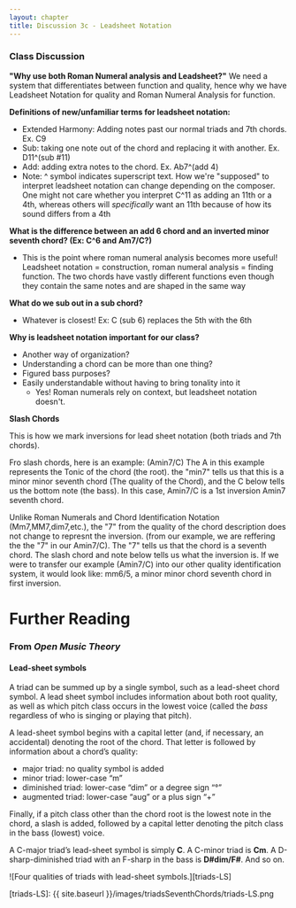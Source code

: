 ```yaml
---
layout: chapter
title: Discussion 3c - Leadsheet Notation
---
```


### Class Discussion

**"Why use both Roman Numeral analysis and Leadsheet?"**
We need a system that differentiates between function and quality, hence why we have Leadsheet Notation for quality and Roman Numeral Analysis for function. 

**Definitions of new/unfamiliar terms for leadsheet notation:**
- Extended Harmony: Adding notes past our normal triads and 7th chords. Ex. C9 
- Sub: taking one note out of the chord and replacing it with another. Ex. D11^(sub #11)
- Add: adding extra notes to the chord. Ex. Ab7^(add 4)
- Note: ^ symbol indicates superscript text.
How we're "supposed" to interpret leadsheet notation can change depending on the composer. One might not care whether you interpret C^11 as adding an 11th or a 4th, whereas others will *specifically* want an 11th because of how its sound differs from a 4th

**What is the difference between an add 6 chord and an inverted minor seventh chord? (Ex: C^6 and Am7/C?)**
- This is the point where roman numeral analysis becomes more useful! Leadsheet notation = construction, roman numeral analysis = finding function. The two chords have vastly different functions even though they contain the same notes and are shaped in the same way

**What do we sub out in a sub chord?**
- Whatever is closest! Ex: C (sub 6) replaces the 5th with the 6th

**Why is leadsheet notation important for our class?**
- Another way of organization?
- Understanding a chord can be more than one thing?
- Figured bass purposes?
- Easily understandable without having to bring tonality into it
  - Yes! Roman numerals rely on context, but leadsheet notation doesn't.

**Slash Chords**

This is how we mark inversions for lead sheet notation (both triads and 7th chords).

Fro slash chords, here is an example: (Amin7/C)
The A in this example represents the Tonic of the chord (the root). the "min7" tells us that this is a minor minor seventh chord (The quality of the Chord), and the C below tells us the bottom note (the bass). In this case, Amin7/C is a 1st inversion Amin7 seventh chord. 

Unlike Roman Numerals and Chord Identification Notation (Mm7,MM7,dim7,etc.), the "7" from the quality of the chord description does not change to represnt the inversion. (from our example, we are reffering the the "7" in our Amin7/C). The "7" tells us that the chord is a seventh chord. The slash chord and note below tells us what the inversion is. If we were to transfer our example (Amin7/C) into our other quality identification system, it would look like: mm6/5, a minor minor chord seventh chord in first inversion.

# Further Reading

### From *Open Music Theory*

#### Lead-sheet symbols

A triad can be summed up by a single symbol, such as a lead-sheet chord symbol. A lead sheet symbol includes information about both root quality, as well as which pitch class occurs in the lowest voice (called the *bass* regardless of who is singing or playing that pitch).

A lead-sheet symbol begins with a capital letter (and, if necessary, an accidental) denoting the root of the chord. That letter is followed by information about a chord’s quality:

-   major triad: no quality symbol is added
-   minor triad: lower-case “m”
-   diminished triad: lower-case “dim” or a degree sign “°”
-   augmented triad: lower-case “aug” or a plus sign “+”

Finally, if a pitch class other than the chord root is the lowest note in the chord, a slash is added, followed by a capital letter denoting the pitch class in the bass (lowest) voice.

A C-major triad’s lead-sheet symbol is simply **C**. A C-minor triad is **Cm**. A D-sharp-diminished triad with an F-sharp in the bass is **D\#dim/F\#**. And so on.

![Four qualities of triads with lead-sheet symbols.][triads-LS]

[triads-LS]: {{ site.baseurl }}/images/triadsSeventhChords/triads-LS.png
